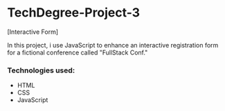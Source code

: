 # TechDegree-Project-3

 [Interactive Form]

In this project, i use JavaScript to enhance an 
interactive registration form for a fictional conference
 called "FullStack Conf."
 
 ### Technologies used:
 
 - HTML
 - CSS
 - JavaScript
